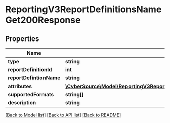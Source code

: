 # ReportingV3ReportDefinitionsNameGet200Response

## Properties
Name | Type | Description | Notes
------------ | ------------- | ------------- | -------------
**type** | **string** |  | [optional] 
**reportDefinitionId** | **int** |  | [optional] 
**reportDefintionName** | **string** |  | [optional] 
**attributes** | [**\CyberSource\Model\ReportingV3ReportDefinitionsNameGet200ResponseAttributes[]**](ReportingV3ReportDefinitionsNameGet200ResponseAttributes.md) |  | [optional] 
**supportedFormats** | **string[]** |  | [optional] 
**description** | **string** |  | [optional] 

[[Back to Model list]](../README.md#documentation-for-models) [[Back to API list]](../README.md#documentation-for-api-endpoints) [[Back to README]](../README.md)


